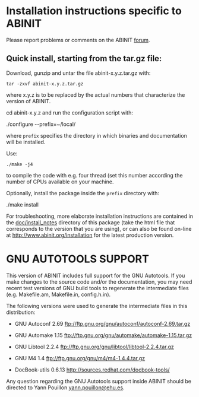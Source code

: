 # Installation instructions specific to ABINIT

Please report problems or comments on the ABINIT [forum](http://forum.abinit.org).

## Quick install, starting from the tar.gz file:

Download, gunzip and untar the file abinit-x.y.z.tar.gz with:

    tar -zxvf abinit-x.y.z.tar.gz

where x.y.z is to be replaced by the actual numbers that characterize the version of ABINIT.

cd abinit-x.y.z and run the configuration script with:

./configure --prefix=~/local/

where `prefix` specifies the directory in which binaries and documentation will be installed.

Use:

    ./make -j4

to compile the code with e.g. four thread
(set this number according the number of CPUs available on your machine.

Optionally, install the package inside the `prefix` directory with:

./make install

For troubleshooting, more elaborate installation instructions are contained
in the [doc/install\_notes](doc/install_notes) directory of this package
(take the html file that corresponds to the version that you are using), or
can also be found on-line at <http://www.abinit.org/installation> for the latest production version.

# GNU AUTOTOOLS SUPPORT

This version of ABINIT includes full support for the GNU Autotools. If you
make changes to the source code and/or the documentation, you may need
recent test versions of GNU build tools to regenerate the intermediate
files (e.g. Makefile.am, Makefile.in, config.h.in).

The following versions were used to generate the intermediate files in
this distribution:

 * GNU Autoconf 2.69 <ftp://ftp.gnu.org/gnu/autoconf/autoconf-2.69.tar.gz>

 * GNU Automake 1.15 <ftp://ftp.gnu.org/gnu/automake/automake-1.15.tar.gz>

 * GNU Libtool 2.2.4 <ftp://ftp.gnu.org/gnu/libtool/libtool-2.2.4.tar.gz>

 * GNU M4 1.4 <ftp://ftp.gnu.org/gnu/m4/m4-1.4.4.tar.gz>

 * DocBook-utils 0.6.13 <http://sources.redhat.com/docbook-tools/>

Any question regarding the GNU Autotools support inside ABINIT should be
directed to Yann Pouillon <yann.pouillon@ehu.es>.
